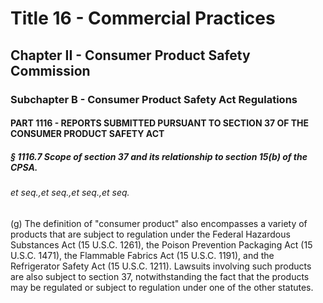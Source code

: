 
# Title 16 - Commercial Practices
## Chapter II - Consumer Product Safety Commission
### Subchapter B - Consumer Product Safety Act Regulations
#### PART 1116 - REPORTS SUBMITTED PURSUANT TO SECTION 37 OF THE CONSUMER PRODUCT SAFETY ACT
##### § 1116.7 Scope of section 37 and its relationship to section 15(b) of the CPSA.
###### et seq.,et seq.,et seq.,et seq.

(g) The definition of "consumer product" also encompasses a variety of products that are subject to regulation under the Federal Hazardous Substances Act (15 U.S.C. 1261), the Poison Prevention Packaging Act (15 U.S.C. 1471), the Flammable Fabrics Act (15 U.S.C. 1191), and the Refrigerator Safety Act (15 U.S.C. 1211). Lawsuits involving such products are also subject to section 37, notwithstanding the fact that the products may be regulated or subject to regulation under one of the other statutes.
